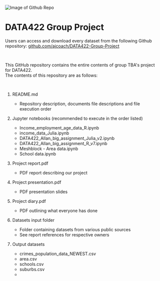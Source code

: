 ![Image of Github Repo](https://i.imgur.com/lmCJLJM.png)

# DATA422 Group Project

Users can access and download every dataset from the following Github repository:
[github.com/ajcoach/DATA422-Group-Project](https://github.com/ajcoach/DATA422-Group-Project)

<br>

This GitHub repository contains the entire contents of group TBA's project for DATA422. <br>
The contents of this repository are as follows:

<br>

1. README.md
	* Repository description, documents file descriptions and file execution order

2. Jupyter notebooks (recommended to execute in the order listed)
	* Income_employment_age_data_R.ipynb
	* income_data_Julia.ipynb
	* DATA422_Allan_big_assignment_Julia_v2.ipynb
	* DATA422_Allan_big_assignment_R_v7.ipynb
	* Meshblock - Area data.ipynb
	* School data.ipynb

3. Project report.pdf
	* PDF report describing our project

4. Project presentation.pdf
	* PDF presentation slides

5. Project diary.pdf
	* PDF outlining what everyone has done

6. Datasets input folder
	* Folder containing datasets from various public sources
	* See report references for respective owners


7. Output datasets
	* crimes_population_data_NEWEST.csv
	* area.csv
	* schools.csv
	* suburbs.csv
	* 
